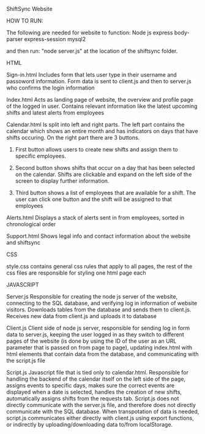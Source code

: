 ShiftSync Website

HOW TO RUN:

The following are needed for website to function:
Node js 
express
body-parser
express-session
mysql2

and then run: "node server.js" at the location of the shiftsync folder.


HTML 

Sign-in.html
Includes form that lets user type in their username and passoword information. Form data is sent to
client.js and then to server.js who confirms the login information

Index.html
Acts as landing page of website, the overview and profile page of the logged in user.
Contains relevant information like the latest upcoming shifts and latest alerts from employees

Calendar.html
Is split into left and right parts. The left part contains the calendar which shows an entire month
and has indicators on days that have shifts occuring. On the right part there are 3 buttons. 

1) First button allows users to create new shifts and assign them to specific employees.

2) Second button shows shifts that occur on a day that has been selected on the calendar.
   Shifts are clickable and expand on the left side of the screen to display further information.

3) Third button shows a list of employees that are available for a shift. 
   The user can click one button and the shift will be assigned to that employees

Alerts.html
Displays a stack of alerts sent in from employees, sorted in chronological order

Support.html
Shows legal info and contact information about the website and shiftsync


CSS

style.css contains general css rules that apply to all pages, the rest of the css files are responsible for styling
one html page each


JAVASCRIPT

Server.js
Responsible for creating the node js server of the website, connecting to the SQL database, 
and verifying log in information of website visitors.
Downloads tables from the database and sends them to client.js. 
Receives new data from client.js and uploads it to database

Client.js
Client side of node js server, responsible for sending log in form data to server.js,
keeping the user logged in as they switch to different pages of the website (is done by using the ID of the user as an URL parameter that 
is passed on from page to page), updating index.html with html elements that contain data from the database, and communicating
with the script.js file

Script.js
Javascript file that is tied only to calendar.html. Responsible for handling the backend of the calendar itself on the left side of the page,
assigns events to specific days, makes sure the correct events are displayed when a date is selected, handles the creation of new shifts,
automatically assigns shifts from the requests tab. Script.js does not directly communicate with the server.js file, and therefore does not
directly communicate with the SQL database. When transpotation of data is needed, script.js communicates either directly with client.js using
export functions, or indirectly by uploading/downloading data to/from localStorage.
